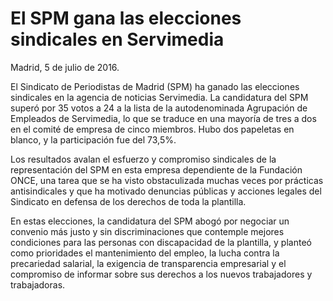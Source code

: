 # El SPM gana las elecciones sindicales en Servimedia

Madrid, 5 de julio de 2016.

El Sindicato de Periodistas de Madrid (SPM) ha ganado las elecciones sindicales en la agencia de noticias Servimedia. La candidatura del SPM superó por 35 votos a 24 a la lista de la autodenominada Agrupación de Empleados de Servimedia, lo que se traduce en una mayoría de tres a dos en el comité de empresa de cinco miembros. Hubo dos papeletas en blanco, y la participación fue del 73,5%.

Los resultados avalan el esfuerzo y compromiso sindicales de la representación del SPM en esta empresa dependiente de la Fundación ONCE, una tarea que se ha visto obstaculizada muchas veces por prácticas antisindicales y que ha motivado denuncias públicas y acciones legales del Sindicato en defensa de los derechos de toda la plantilla.

En estas elecciones, la candidatura del SPM abogó por negociar un convenio más justo y sin discriminaciones que contemple mejores condiciones para las personas con discapacidad de la plantilla, y planteó como prioridades el mantenimiento del empleo, la lucha contra la precariedad salarial, la exigencia de transparencia empresarial y el compromiso de informar sobre sus derechos a los nuevos trabajadores y trabajadoras.
